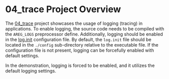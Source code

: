 # 04_trace Project Overview

The [04_trace](https://github.com/aregtech/areg-sdk/tree/master/examples/04_trace) project showcases the usage of logging (tracing) in applications. To enable logging, the source code needs to be compiled with the `AREG_LOGS` preprocessor define. Additionally, logging should be enabled in the [log.init](https://github.com/aregtech/areg-sdk/blob/master/framework/areg/resources/log.init) configuration file. By default, the `log.init` file should be located in the `./config` sub-directory relative to the executable file. If the configuration file is not present, logging can be forcefully enabled with default settings.

In the demonstration, logging is forced to be enabled, and it utilizes the default logging settings.

